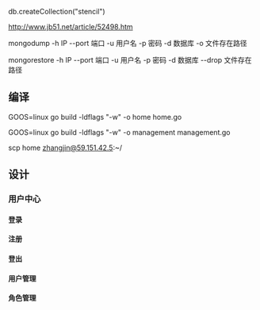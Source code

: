

db.createCollection("stencil")


http://www.jb51.net/article/52498.htm

mongodump -h IP --port 端口 -u 用户名 -p 密码 -d 数据库 -o 文件存在路径



mongorestore -h IP --port 端口 -u 用户名 -p 密码 -d 数据库 --drop 文件存在路径





## 编译


GOOS=linux go build -ldflags "-w" -o home home.go




GOOS=linux go build -ldflags "-w" -o management management.go



scp home zhangjin@59.151.42.5:~/



## 设计


### 用户中心

#### 登录


#### 注册


#### 登出

#### 用户管理

#### 角色管理